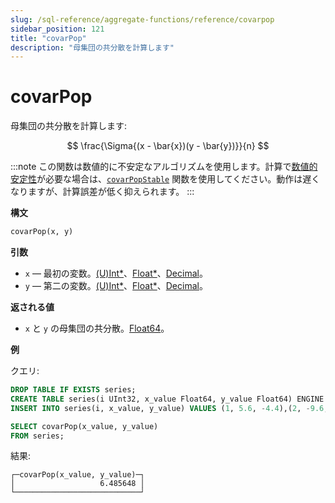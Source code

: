 ```yaml
---
slug: /sql-reference/aggregate-functions/reference/covarpop
sidebar_position: 121
title: "covarPop"
description: "母集団の共分散を計算します"
---
```



# covarPop

母集団の共分散を計算します:

$$
\frac{\Sigma{(x - \bar{x})(y - \bar{y})}}{n}
$$

:::note
この関数は数値的に不安定なアルゴリズムを使用します。計算で[数値的安定性](https://en.wikipedia.org/wiki/Numerical_stability)が必要な場合は、[`covarPopStable`](../reference/covarpopstable.md) 関数を使用してください。動作は遅くなりますが、計算誤差が低く抑えられます。
:::

**構文**

```sql
covarPop(x, y)
```

**引数**

- `x` — 最初の変数。[(U)Int*](../../data-types/int-uint.md)、[Float*](../../data-types/float.md)、[Decimal](../../data-types/decimal.md)。
- `y` — 第二の変数。[(U)Int*](../../data-types/int-uint.md)、[Float*](../../data-types/float.md)、[Decimal](../../data-types/decimal.md)。

**返される値**

- `x` と `y` の母集団の共分散。[Float64](../../data-types/float.md)。

**例**

クエリ:

```sql
DROP TABLE IF EXISTS series;
CREATE TABLE series(i UInt32, x_value Float64, y_value Float64) ENGINE = Memory;
INSERT INTO series(i, x_value, y_value) VALUES (1, 5.6, -4.4),(2, -9.6, 3),(3, -1.3, -4),(4, 5.3, 9.7),(5, 4.4, 0.037),(6, -8.6, -7.8),(7, 5.1, 9.3),(8, 7.9, -3.6),(9, -8.2, 0.62),(10, -3, 7.3);
```

```sql
SELECT covarPop(x_value, y_value)
FROM series;
```

結果:

```reference
┌─covarPop(x_value, y_value)─┐
│                   6.485648 │
└────────────────────────────┘
```
